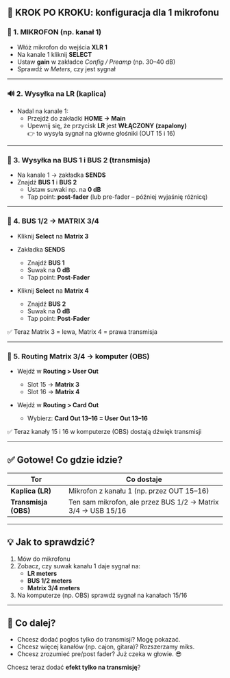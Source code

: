 ## 🔧 KROK PO KROKU: konfiguracja dla 1 mikrofonu

### 🎤 1. MIKROFON (np. kanał 1)

- Włóż mikrofon do wejścia **XLR 1**
- Na kanale 1 kliknij **SELECT**
- Ustaw **gain** w zakładce *Config / Preamp* (np. 30–40 dB)
- Sprawdź w *Meters*, czy jest sygnał

---

### 🔊 2. Wysyłka na **LR (kaplica)**

- Nadal na kanale 1:
    - Przejdź do zakładki **HOME → Main**
    - Upewnij się, że przycisk **LR** jest **WŁĄCZONY (zapalony)**  
      👉 to wysyła sygnał na główne głośniki (OUT 15 i 16)

---

### 📡 3. Wysyłka na **BUS 1 i BUS 2 (transmisja)**

- Na kanale 1 → zakładka **SENDS**
- Znajdź **BUS 1** i **BUS 2**
    - Ustaw suwaki np. na **0 dB**
    - Tap point: **post-fader** (lub pre-fader – później wyjaśnię różnicę)

---

### 🔀 4. BUS 1/2 → MATRIX 3/4

- Kliknij **Select** na **Matrix 3**
- Zakładka **SENDS**
    - Znajdź **BUS 1**
    - Suwak na **0 dB**
    - Tap point: **Post-Fader**

- Kliknij **Select** na **Matrix 4**
    - Znajdź **BUS 2**
    - Suwak na **0 dB**
    - Tap point: **Post-Fader**

✅ Teraz Matrix 3 = lewa, Matrix 4 = prawa transmisja

---

### 💽 5. Routing Matrix 3/4 → komputer (OBS)

- Wejdź w **Routing > User Out**
    - Slot 15 → **Matrix 3**
    - Slot 16 → **Matrix 4**

- Wejdź w **Routing > Card Out**
    - Wybierz: **Card Out 13–16 = User Out 13–16**

✅ Teraz kanały 15 i 16 w komputerze (OBS) dostają dźwięk transmisji

---

## ✅ Gotowe! Co gdzie idzie?

| Tor               | Co dostaje                                      |
|------------------|--------------------------------------------------|
| **Kaplica (LR)** | Mikrofon z kanału 1 (np. przez OUT 15–16)        |
| **Transmisja (OBS)** | Ten sam mikrofon, ale przez BUS 1/2 → Matrix 3/4 → USB 15/16 |

---

## 💡 Jak to sprawdzić?

1. Mów do mikrofonu
2. Zobacz, czy suwak kanału 1 daje sygnał na:
    - **LR meters**
    - **BUS 1/2 meters**
    - **Matrix 3/4 meters**
3. Na komputerze (np. OBS) sprawdź sygnał na kanałach 15/16

---

## 🔄 Co dalej?

- Chcesz dodać pogłos tylko do transmisji? Mogę pokazać.
- Chcesz więcej kanałów (np. cajon, gitara)? Rozszerzamy miks.
- Chcesz zrozumieć pre/post fader? Już czeka w głowie. 😎

Chcesz teraz dodać **efekt tylko na transmisję**?